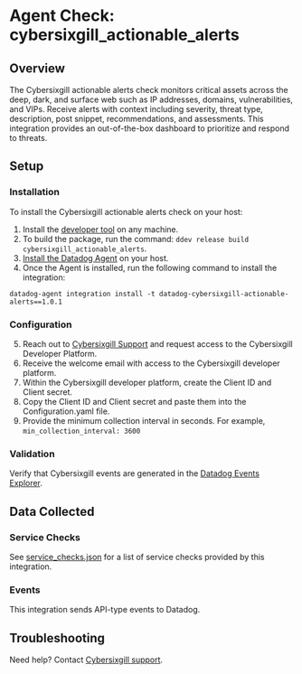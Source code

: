 # Agent Check: cybersixgill_actionable_alerts

## Overview
The Cybersixgill actionable alerts check monitors critical assets across the deep, dark, and surface web such as IP addresses, domains, vulnerabilities, and VIPs. Receive alerts with context including severity, threat type, description, post snippet, recommendations, and assessments. This integration provides an out-of-the-box dashboard to prioritize and respond to threats.

## Setup


### Installation

To install the Cybersixgill actionable alerts check on your host:
1. Install the [developer tool][2] on any machine.
2. To build the package, run the command: `ddev release build cybersixgill_actionable_alerts`.
3. [Install the Datadog Agent][1] on your host.
4. Once the Agent is installed, run the following command to install the integration:
```
datadog-agent integration install -t datadog-cybersixgill-actionable-alerts==1.0.1
```

### Configuration
5. Reach out to [Cybersixgill Support][4] and request access to the Cybersixgill Developer Platform.
6. Receive the welcome email with access to the Cybersixgill developer platform.
7. Within the Cybersixgill developer platform, create the Client ID and Client secret.
8. Copy the Client ID and Client secret and paste them into the Configuration.yaml file.
9. Provide the minimum collection interval in seconds. For example, `min_collection_interval: 3600`

### Validation
Verify that Cybersixgill events are generated in the [Datadog Events Explorer][3].

## Data Collected

### Service Checks
See [service_checks.json][5] for a list of service checks provided by this integration.

### Events
This integration sends API-type events to Datadog.

## Troubleshooting
Need help? Contact [Cybersixgill support][4].

[1]: https://app.datadoghq.com/account/settings#agent
[2]: https://docs.datadoghq.com/developers/integrations/new_check_howto/?tab=configurationtemplate#configure-the-developer-tool
[3]: https://app.datadoghq.com/event/explorer
[4]: mailto:support@cybersixgill.com
[5]: https://github.com/DataDog/integrations-extras/blob/master/cybersixgill_actionable_alerts/assets/service_checks.json

